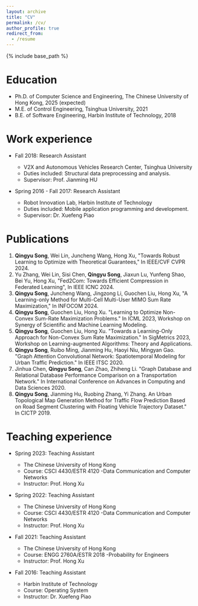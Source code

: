 ```yaml
---
layout: archive
title: "CV"
permalink: /cv/
author_profile: true
redirect_from:
  - /resume
---
```


{% include base_path %}

Education
======
* Ph.D. of Computer Science and Engineering, The Chinese University of Hong Kong, 2025 (expected)
* M.E. of Control Engineering, Tsinghua University, 2021
* B.E. of Software Engineering, Harbin Institute of Technology, 2018

Work experience
======
* Fall 2018: Research Assistant
  * V2X and Autonomous Vehicles Research Center, Tsinghua University
  * Duties included: Structural data preprocessing and analysis.
  * Supervisor: Prof. Jianming HU

* Spring 2016 - Fall 2017: Research Assistant
  * Robot Innovation Lab, Harbin Institute of Technology
  * Duties included: Mobile application programming and development.
  * Supervisor: Dr. Xuefeng Piao


Publications
======
  1. **Qingyu Song**, Wei Lin, Juncheng Wang, Hong Xu, "Towards Robust Learning to Optimize with Theoretical Guarantees," In IEEE/CVF CVPR 2024.
  2. Yu Zhang, Wei Lin, Sisi Chen, **Qingyu Song**, Jiaxun Lu, Yunfeng Shao, Bei Yu, Hong Xu, "Fed2Com: Towards Efficient Compression in Federated Learning", In IEEE ICNC 2024.
  2. **Qingyu Song**, Juncheng Wang, Jingzong Li, Guochen Liu, Hong Xu, "A Learning-only Method for Multi-Cell Multi-User MIMO Sum Rate Maximization," In INFOCOM 2024.
  3. **Qingyu Song**, Guochen Liu, Hong Xu. "Learning to Optimize Non-Convex Sum-Rate Maximization Problems." In ICML 2023, Workshop on Synergy of Scientific and Machine Learning Modeling.
  4. **Qingyu Song**, Guochen Liu, Hong Xu. "Towards a Learning-Only Approach for Non-Convex Sum Rate Maximization." In SigMetrics 2023, Workshop on Learning-augmented Algorithms: Theory and Applications.
  5. **Qingyu Song**, Ruibo Ming, Jianming Hu, Haoyi Niu, Mingyan Gao. "Graph Attention Convolutional Network: Spatiotemporal Modeling for Urban Traffic Prediction." In IEEE ITSC 2020.
  6. Jinhua Chen, **Qingyu Song**, Can Zhao, Zhiheng Li. "Graph Database and Relational Database Performance Comparison on a Transportation Network." In International Conference on Advances in Computing and Data Sciences 2020.
  7. **Qingyu Song**, Jianming Hu, Ruobing Zhang, Yi Zhang. An Urban Topological Map Generation Method for Traffic Flow Prediction Based on Road Segment Clustering with Floating Vehicle Trajectory Dataset." In CICTP 2019.

<!--   <ul>{% for post in site.publications %}
    {% include archive-single-cv.html %}
  {% endfor %}</ul> -->
  
  
<!-- Skills
======
* Skill 1
* Skill 2
  * Sub-skill 2.1
  * Sub-skill 2.2
  * Sub-skill 2.3
* Skill 3 -->


  
<!-- Talks
======
  <ul>{% for post in site.talks %}
    {% include archive-single-talk-cv.html %}
  {% endfor %}</ul> -->
  
Teaching experience
======
  * Spring 2023: Teaching Assistant
    * The Chinese University of Hong Kong
    * Course: CSCI 4430/ESTR 4120 -Data Communication and Computer Networks
    * Instructor: Prof. Hong Xu
    
  * Spring 2022: Teaching Assistant
    * The Chinese University of Hong Kong
    * Course: CSCI 4430/ESTR 4120 -Data Communication and Computer Networks
    * Instructor: Prof. Hong Xu
    
  * Fall 2021: Teaching Assistant
    * The Chinese University of Hong Kong
    * Course: ENGG 2760A/ESTR 2018 -Probability for Engineers
    * Instructor: Prof. Hong Xu

  * Fall 2016: Teaching Assistant
    * Harbin Institute of Technology
    * Course: Operating System
    * Instructor: Dr. Xuefeng Piao
  
<!-- Service
======
* Currently signed in to 43 different slack teams -->
